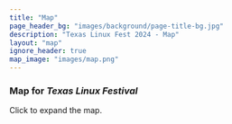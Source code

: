 ```yaml
---
title: "Map"
page_header_bg: "images/background/page-title-bg.jpg"
description: "Texas Linux Fest 2024 - Map"
layout: "map"
ignore_header: true
map_image: "images/map.png"
---
```


### Map for _Texas Linux Festival_

Click to expand the map.
